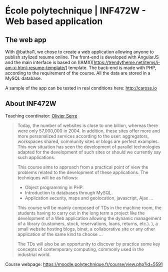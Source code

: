 # École polytechnique | INF472W - Web based application

## The web app

With @bathal1, we chose to create a web application allowing anyone to publish stylized resume online.
The front-end is developed with AngularJS and the main interface is based on (IAMX)[https://trendytheme.net/items/i-am-x-html-resume-template/] template.
The back-end is made with PHP, according to the requirement of the course.
All the data are stored in a MySQL database.

A sample of the app can be tested in real conditions here: http://caross.io


## About INF472W

Teaching coordinator: [Olivier Serre](https://www.irif.fr/~serre/)

> Today, the number of websites is close to one billion, whereas there were only 57,000,000 in 2004. In addition, these sites offer more and more personalized services according to the user: aggregators, workspaces shared, community sites or blogs are perfect examples. This new situation has seen the development of parallel technologies adapted for the development of such sites or should we currently say such applications.
>
> This course aims to approach from a practical point of view the problems related to the development of these applications. The techniques will be as follows:
> - Object programming in PHP.
> - Introduction to databases through MySQL.
> - Application security, maps and geolocation, javascript, Ajax ...
>
> This course will be mainly composed of TDs in the machine room, the students having to carry out in the long term a project like the development of a Web application allowing the dynamic management of a library (customers, stock, reservations, loans, returns, etc.). ), a small website hosting blogs, binet, a collaborative site or any other application of the same kind to choose ...
>
> The TDs will also be an opportunity to discover by practice some key concepts of contemporary computing, commonly used in the industrial world.

Course webpage: https://moodle.polytechnique.fr/course/view.php?id=5591
